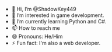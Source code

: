 - 👋 Hi, I’m @ShadowKey449
- 👀 I’m interested in game development. 
- 🌱 I’m currently learning Python and C#.
- 📫 How to reach me 
- 😄 Pronouns: He/Him
- ⚡ Fun fact: I'm also a web developer. 

<!---
ShadowKey449/ShadowKey449 is a ✨ special ✨ repository because its `README.md` (this file) appears on your GitHub profile.
You can click the Preview link to take a look at your changes.
--->
